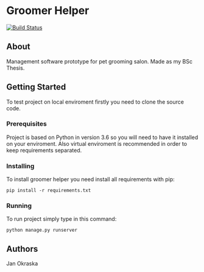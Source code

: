 # Groomer Helper
  [![Build Status](https://travis-ci.org/okraskaj/groomer-helper.svg?branch=master)](https://travis-ci.org/okraskaj/groomer-helper)
  
## About
Management software prototype for pet grooming salon. Made as my BSc Thesis.

## Getting Started
To test project on local enviroment firstly you need to clone the source code.

### Prerequisites

Project is based on Python in version 3.6 so you will need to have it installed on your enviroment.
Also virtual enviroment is recommended in order to keep requirements separated.

### Installing

To install groomer helper you need install all requirements with pip:

```
pip install -r requirements.txt
```
### Running

To run project simply type in this command:

```
python manage.py runserver
```

## Authors
Jan Okraska

